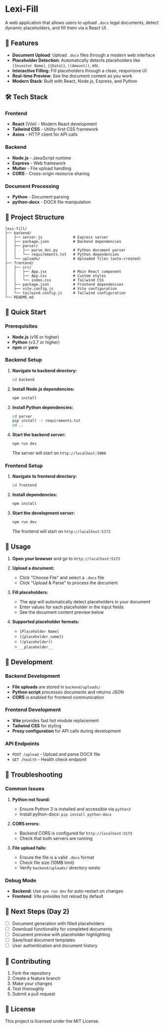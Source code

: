 # Lexi-Fill

A web application that allows users to upload `.docx` legal documents, detect dynamic placeholders, and fill them via a React UI.

## 🚀 Features

- **Document Upload**: Upload `.docx` files through a modern web interface
- **Placeholder Detection**: Automatically detects placeholders like `[Investor Name]`, `{{Date}}`, `((Amount))`, etc.
- **Interactive Filling**: Fill placeholders through a clean, responsive UI
- **Real-time Preview**: See the document content as you work
- **Modern Stack**: Built with React, Node.js, Express, and Python

## 🛠️ Tech Stack

### Frontend
- **React** (Vite) - Modern React development
- **Tailwind CSS** - Utility-first CSS framework
- **Axios** - HTTP client for API calls

### Backend
- **Node.js** - JavaScript runtime
- **Express** - Web framework
- **Multer** - File upload handling
- **CORS** - Cross-origin resource sharing

### Document Processing
- **Python** - Document parsing
- **python-docx** - DOCX file manipulation

## 📁 Project Structure

```
lexi-fill/
├── backend/
│   ├── server.js              # Express server
│   ├── package.json           # Backend dependencies
│   ├── parser/
│   │   ├── parse_doc.py       # Python document parser
│   │   └── requirements.txt   # Python dependencies
│   └── uploads/               # Uploaded files (auto-created)
├── frontend/
│   ├── src/
│   │   ├── App.jsx            # Main React component
│   │   ├── App.css            # Custom styles
│   │   └── index.css          # Tailwind CSS
│   ├── package.json           # Frontend dependencies
│   ├── vite.config.js         # Vite configuration
│   └── tailwind.config.js     # Tailwind configuration
└── README.md
```

## 🚀 Quick Start

### Prerequisites

- **Node.js** (v16 or higher)
- **Python** (v3.7 or higher)
- **npm** or **yarn**

### Backend Setup

1. **Navigate to backend directory:**
   ```bash
   cd backend
   ```

2. **Install Node.js dependencies:**
   ```bash
   npm install
   ```

3. **Install Python dependencies:**
   ```bash
   cd parser
   pip install -r requirements.txt
   cd ..
   ```

4. **Start the backend server:**
   ```bash
   npm run dev
   ```
   
   The server will start on `http://localhost:5000`

### Frontend Setup

1. **Navigate to frontend directory:**
   ```bash
   cd frontend
   ```

2. **Install dependencies:**
   ```bash
   npm install
   ```

3. **Start the development server:**
   ```bash
   npm run dev
   ```
   
   The frontend will start on `http://localhost:5173`

## 📖 Usage

1. **Open your browser** and go to `http://localhost:5173`

2. **Upload a document:**
   - Click "Choose File" and select a `.docx` file
   - Click "Upload & Parse" to process the document

3. **Fill placeholders:**
   - The app will automatically detect placeholders in your document
   - Enter values for each placeholder in the input fields
   - See the document content preview below

4. **Supported placeholder formats:**
   - `[Placeholder Name]`
   - `{{placeholder_name}}`
   - `((placeholder))`
   - `__placeholder__`

## 🔧 Development

### Backend Development

- **File uploads** are stored in `backend/uploads/`
- **Python script** processes documents and returns JSON
- **CORS** is enabled for frontend communication

### Frontend Development

- **Vite** provides fast hot module replacement
- **Tailwind CSS** for styling
- **Proxy configuration** for API calls during development

### API Endpoints

- `POST /upload` - Upload and parse DOCX file
- `GET /health` - Health check endpoint

## 🐛 Troubleshooting

### Common Issues

1. **Python not found:**
   - Ensure Python 3 is installed and accessible via `python3`
   - Install python-docx: `pip install python-docx`

2. **CORS errors:**
   - Backend CORS is configured for `http://localhost:5173`
   - Check that both servers are running

3. **File upload fails:**
   - Ensure the file is a valid `.docx` format
   - Check file size (10MB limit)
   - Verify `backend/uploads/` directory exists

### Debug Mode

- **Backend**: Use `npm run dev` for auto-restart on changes
- **Frontend**: Vite provides hot reload by default

## 📝 Next Steps (Day 2)

- [ ] Document generation with filled placeholders
- [ ] Download functionality for completed documents
- [ ] Document preview with placeholder highlighting
- [ ] Save/load document templates
- [ ] User authentication and document history

## 🤝 Contributing

1. Fork the repository
2. Create a feature branch
3. Make your changes
4. Test thoroughly
5. Submit a pull request

## 📄 License

This project is licensed under the MIT License.
